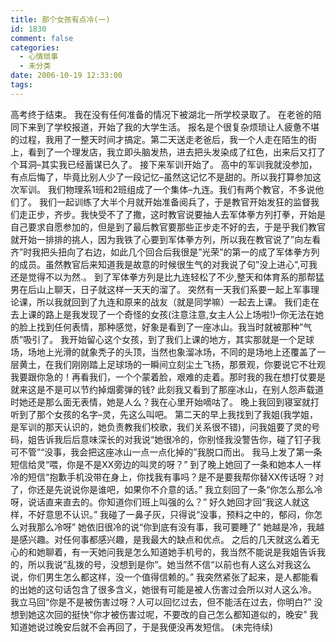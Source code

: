 ```yaml
---
title: 那个女孩有点冷(一)
id: 1830
comment: false
categories:
  - 心情琐事
  - 未分类
date: 2006-10-19 12:33:00
tags:
---
```


高考终于结束。
我在没有任何准备的情况下被湖北一所学校录取了。
在老爸的陪同下来到了学校报道，开始了我的大学生活。
报名是个很复杂烦琐让人疲惫不堪的过程，我用了一整天时间才搞定。第二天送走老爸后，我一个人走在陌生的街上，看到了一个理发店，我立即头脑发热，进去把头发染成了红色，出来后又打了个耳洞–其实我已经蓄谋已久了。
接下来军训开始了。
高中的军训我就没参加，有点后悔了，毕竟比别人少了一段记忆–虽然这记忆不是甜的。所以我打算参加这次军训。
我们物理系1班和2班组成了一个集体–九连。我们有两个教官，不多说他们了。
我们一起训练了大半个月就开始准备阅兵了，于是教官开始发狂的监督我们走正步，齐步。我快受不了了撒，这时教官说要抽人去军体拳方列打拳，开始是自己要求自愿参加的，但是到了最后教官要那些正步走不好的去，于是乎我们教官就开始一排排的挑人，因为我铁了心要到军体拳方列，所以我在教官说了”向左看齐”时我把头扭向了右边，如此几个回合后我很是”光荣”的第一的成了军体拳方列的成员。虽然教官后来知道我是故意的时候很生气的对我说了句”没上进心”,可我还是觉得不以为然.。
到了军体拳方列是比九连轻松了不少,整天和体育系的那帮猛男在后山上聊天，日子就这样一天天的溜了。
突然有一天我们系要一起上军事理论课，所以我就回到了九连和原来的战友（就是同学嘛）一起去上课。
我们走在去上课的路上是我发现了一个奇怪的女孩(注意注意,女主人公上场啦!)–你无法在她的脸上找到任何表情，那种感觉，好象是看到了一座冰山。我当时就被那种”气质”吸引了。
我开始留心这个女孩，到了我们上课的地方，其实那就是一个足球场，场地上光滑的就象秃子的头顶，当然也象溜冰场，不同的是场地上还覆盖了一层黄土，在我们刚刚踏上足球场的一瞬间立刻尘土飞扬，那景观，你要说它不壮观我要跟你急的！再看我们，一个个蒙着脸，艰难的走着。那时我的我在想打仗要是就来这是不是可以节约掉烟雾弹的钱?­
此刻我又看到了那座冰山，在别人怨声载道时她还是那么面无表情，她是人么？我在心里开始嘀咕了。
晚上我回到寝室就打听到了那个女孩的名字–灵，先这么叫吧。
第二天的早上我找到了我姐(我学姐，是军训的那天认识的，她负责教我们校歌，我们关系很不错)，问我姐要了灵的号码，姐告诉我后后意味深长的对我说“她很冷的，你别怪我没警告你，碰了钉子我可不管”“没事，我会把这座冰山一点一点化掉的”我脱口而出。
我马上发了第一条短信给灵“喂，你是不是XX旁边的叫灵的呀？”
到了晚上她回了一条和她本人一样冷的短信“抱歉手机没带在身上，你找我有事吗？是不是要我帮你替XX传话呀？对了，你还是先说说你是谁吧，如果你不介意的话。”­
我立刻回了一条“你怎么那么冷呀，说话直来直去的。你知道你们班上叫强的么？”­
好久她回才回“我这人就这样，不好意思不认识。”
我碰了一鼻子灰，只得说“没事，预料之中的，郁闷，你怎么对我那么冷呀”­
她依旧很冷的说“你到底有没有事，我可要睡了”
她越是冷，我越是感兴趣。对任何事都感兴趣，是我最大的缺点和优点。
之后的几天就这么着无心的和她聊着，有一天她问我是怎么知道她手机号的，我当然不能说是我姐告诉我的，所以我说”乱拨的号，没想到是你”。她当然不信“以前也有人这么对我这么说，你们男生怎么都这样，没一个值得信赖的。”
我突然紧张了起来，是人都能看的出她的这句话包含了很多含义，她很有可能是被人伤害过会所以对人这么冷。
我立马回“你是不是被伤害过呀？人可以回忆过去，但不能活在过去，你明白?”
没想到她这次回的挺快“你才被伤害过呢，不要改的自己怎么都知道似的，晚安”
我知道她说过晚安后就不会再回了，于是我便没再发短信。
(未完待续)